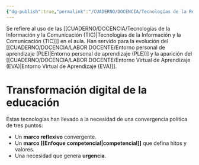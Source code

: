```yaml
---
{"dg-publish":true,"permalink":"/CUADERNO/DOCENCIA/Tecnologías de la Relación, la Información y la Comunicación (TRIC)/"}
---
```


Se refiere al uso de las [[CUADERNO/DOCENCIA/Tecnologías de la Información y la Comunicación (TIC)\|Tecnologías de la Información y la Comunicación (TIC)]] en el aula. Han servido para la evolución del [[CUADERNO/DOCENCIA/LABOR DOCENTE/Entorno personal de aprendizaje (PLE)\|Entorno personal de aprendizaje (PLE)]] y la aparición del [[CUADERNO/DOCENCIA/LABOR DOCENTE/Entorno Virtual de Aprendizaje (EVA)\|Entorno Virtual de Aprendizaje (EVA)]].

# Transformación digital de la educación
Estas tecnologías han llevado a la necesidad de una convergencia política de tres puntos:
- Un **marco reflexivo** convergente.
- Un **marco [[Enfoque competencial\|competencial]]** que defina hitos y valores.
- Una necesidad que genera **urgencia**.